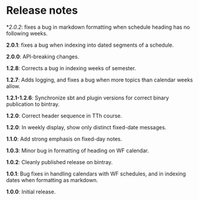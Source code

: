 # Release notes

**2.0.2*:  fixes a bug in markdown formatting when schedule heading has no following weeks.

**2.0.1**:  fixes a bug when indexing into dated segments of a schedule.

**2.0.0**: API-breaking changes.

**1.2.8**:  Corrects a bug in indexing weeks of semester.

**1.2.7**:  Adds logging, and fixes a bug when more topics than calendar weeks allow.

**1.2.1-1.2.6**: Synchronize sbt and plugin versions for correct binary publication to bintray.

**1.2.0**:  Correct header sequence in TTh course.

**1.2.0**:  In weekly display, show only distinct fixed-date messages.

**1.1.0**: Add strong emphasis on fixed-day notes.

**1.0.3**: Minor bug in formatting of heading on WF calendar.

**1.0.2**: Cleanly published release on bintray.

**1.0.1**: Bug fixes in handling calendars with WF schedules, and in indexing dates when formatting as markdown.

**1.0.0**:  Initial release.
